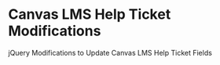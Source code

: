 # Canvas LMS Help Ticket Modifications 
jQuery Modifications to Update Canvas LMS Help Ticket Fields
